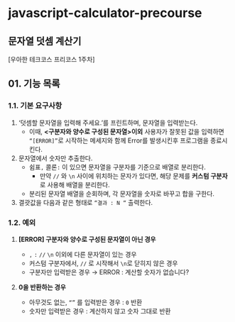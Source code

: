 # javascript-calculator-precourse
## 문자열 덧셈 계산기
[우아한 테크코스 프리코스 1주차]


## 01. 기능 목록

### 1.1. 기본 요구사항

1. ‘덧셈할 문자열을 입력해 주세요.’를 프린트하며, 문자열을 입력받는다.
    - 이때, **<구분자와 양수로 구성된 문자열>이외** 사용자가 잘못된 값을 입력하면 `“[ERROR]”`로 시작하는 메세지와 함께 Error를 발생시킨후 프로그램을 종료시킨다.
2. 문자열에서 숫자만 추출한다.
    - 쉼표`,`  콜론`:` 이 있으면 문자열을 구분자를 기준으로 배열로 분리한다.
        - 만약 `//` 와 `\n` 사이에 위치하는 문자가 있다면, 해당 문제를 **커스텀 구분자**로 사용해 배열을 분리한다.
    - 분리된 문자열 배열을 순회하며, 각 문자열을 숫자로 바꾸고 합을 구한다.
3. 결괏값을 다음과 같은 형태로 `“결과 : N “` 출력한다.

### 1.2. 예외

1. **[ERROR] 구분자와 양수로 구성된 문자열이 아닌 경우**
    - `,` `:` `//` `\n` 이외에 다른 문자열이 있는 경우
    - 커스텀 구분자에서, `//` 로 시작해서 `\n`로 닫히지 않은 경우
    - 구분자만 입력받은 경우 →  ERROR  : 계산할 숫자가 없습니다?

1. **0을 반환하는 경우**
    - 아무것도 없는, `“”` 를 입력받은 경우 : `0` 반환
    - 숫자만 입력받은 경우 : 계산하지 않고 숫자 그대로 반환